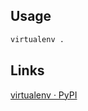 ## Usage
```bash
virtualenv .

```

## Links
[virtualenv · PyPI](https://pypi.org/project/virtualenv/)